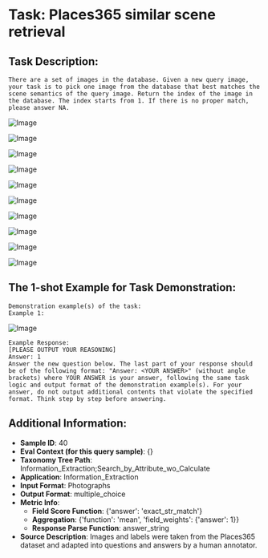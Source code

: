 # Task: Places365 similar scene retrieval

## Task Description:

```
There are a set of images in the database. Given a new query image, your task is to pick one image from the database that best matches the scene semantics of the query image. Return the index of the image in the database. The index starts from 1. If there is no proper match, please answer NA.
```

![Image](arch-1.png)

![Image](assembly-line-1.png)

![Image](auto-showroom-1.png)

![Image](badlands-1.png)

![Image](dam-1.png)

![Image](fastfood_restaurant-1.png)

![Image](food_court-1.png)

![Image](gas_station-1.png)

![Image](greenhouse-1.png)

![Image](harbor-1.png)

## The 1-shot Example for Task Demonstration:

```
Demonstration example(s) of the task:
Example 1:
```

![Image](arch-2.png)

```
Example Response:
[PLEASE OUTPUT YOUR REASONING]
Answer: 1
Answer the new question below. The last part of your response should be of the following format: "Answer: <YOUR ANSWER>" (without angle brackets) where YOUR ANSWER is your answer, following the same task logic and output format of the demonstration example(s). For your answer, do not output additional contents that violate the specified format. Think step by step before answering.
```

## Additional Information:

- **Sample ID**: 40
- **Eval Context (for this query sample)**: {}
- **Taxonomy Tree Path**: Information_Extraction;Search_by_Attribute_wo_Calculate
- **Application**: Information_Extraction
- **Input Format**: Photographs
- **Output Format**: multiple_choice
- **Metric Info**:
  - **Field Score Function**: {'answer': 'exact_str_match'}
  - **Aggregation**: {'function': 'mean', 'field_weights': {'answer': 1}}
  - **Response Parse Function**: answer_string
- **Source Description**: Images and labels were taken from the Places365 dataset and adapted into questions and answers by a human annotator.
